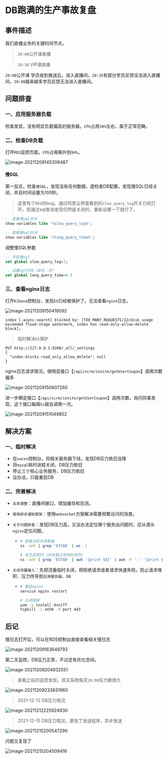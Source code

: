 # DB跑满的生产事故复盘

## 事件描述

我们直播业务的关键时间节点。

> `20:00`公开课直播
>
> `20:30` VIP课直播

`20:00`公开课 学员收到推送后，进入直播间。`20:35`有部分学员反馈没法进入直播间，`20:40`越来越多学员反馈无法进入直播间。

## 问题排查

### 一、应用服务器负载

检查发现，没有明显负载偏高的服务器。`CPU`占用`30%`左右，属于正常范畴。

### 二、检查DB负载

打开`RDS`监控页面，`CPU`占用飙升到`94%`。

![image-20211209145309487](./assets/qK1j5hFY4JHIkUL.png)



#### 慢SQL

第一反应，检查`慢SQL`，发现没有任何数据。遂检查DB配置，发现慢SQL已经关闭，并且时间设置为100秒。

> 这里有个`RDS`的bug，通过阿里云界面看到的`slow_query_log`开关已经打开，但通过sql查询发现仍然是关闭的，重新设置一下就行了。

```sql
-- 查看慢sql开关
show variables like '%slow_query_log%';

-- 查看慢sql时间
show variables like '%long_query_time%';
```

调整慢SQL参数

```sql
-- 开启慢sql
set global slow_query_log=1;

-- 设置sql时间（单位：秒）
set global long_query_time=0.5
```

### 三、查看nginx日志

打开`Kibana`控制台，发现`ES`已经被保护了。无法查看`nginx`日志。

![image-20211209150416092](./assets/3tdhXcTDPOBC5H2.png)

```text
index [.async-search] blocked by: [TOO_MANY_REQUESTS/12/disk usage exceeded flood-stage watermark, index has read-only-allow-delete block];
```

> 临时解决`ES`保护

```http
PUT http://127.0.0.1:9200/_all/_settings
{
  "index.blocks.read_only_allow_delete": null
}
```

nginx日志请求情况，很明显接口【`/api/scrm/invite/getUserCoupon`】调用次数偏多

![image-20211209150807260](./assets/RZV2efqoYiTGBtH.png)

<!-- more -->

进一步确定接口【`/api/scrm/invite/getUserCoupon`】调用次数，询问同事发现，这个接口每隔`5s`就会调用一次。

![image-20211209151049852](./assets/HDK3uFCqi9MGg1N.png)



## 解决方案

### 一、临时解决

- 在`nacos`控制台，将相关服务器下线，发现DB压力依旧没降
- 将`mysql`耗时进程关闭，DB压力依旧
- 停止三个核心业务服务，DB压力依旧
- 没办法，只能重启DB

### 二、完善解决

- `业务调整`：直播间接口，增加缓存和压测。

- `使用异步通知框架`：使用`websocket`方案解决需要频繁访问的场景。

- `关于问题排查`：发现DB压力高，又没办法定位哪个服务出问题时，应从源头`nginx`定位问题。

  - ```bash
    # 查看当前并发数量
    ss -ant | grep 'ESTAB' | wc -l 
    
    # 有无异常IP（并发数占用特别多的）
    ss -ant | grep 'ESTAB' | awk '{print $5}' | awk -F ':' '{print $1}' | sort | uniq -c  | sort -nr | head
    ```

- `关闭流量输入`：先把流量临时关闭，把拒绝请求或者请求快速失败。防止请求堆积、压力传导到`应用服务器`、`DB`

  - ```bash
    # 重启nginx
    service nginx restart
    
    # 关闭链接
    yum -y install dsniff
    tcpkill -i eth0 -9 port 443
    ```



## 后记

慢日志打开后，可以在RDS控制台直接查看相关慢日志

![image-20211209163649792](./assets/fs4pwekrZRDMX13.png)

第二天监控，DB压力正常，不过还有优化空间。

![image-20211209204932551](./assets/image-20211209204932551.png)

> 查看之前的监控发现，其实系统每天`20:00`压力都很大

![image-20211209233631960](./assets/OZXWCc5762TFxkn.png)



> 2021-12-12 DB压力情况

![image-20211212225924930](./assets/image-20211212225924930.png)

> 2021-12-15  DB压力情况，更改了发送程序，异步发送

![image-20211215200547290](./assets/YoyJSTRqjAHPOc2.png)

问题又复现了

![image-20211215204509416](./assets/HmJGuMrlkpjtDP7.png)
